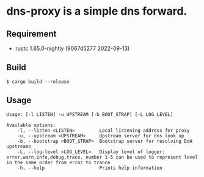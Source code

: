 # dns-proxy is a simple dns forward.

## Requirement

- rustc 1.65.0-nightly (9067d5277 2022-09-13)

## Build

```shell
$ cargo build --release
```

## Usage

```
Usage: [-l LISTEN] -u UPSTREAM [-b BOOT_STRAP] [-L LOG_LEVEL]

Available options:
    -l, --listen <LISTEN>         Local listening address for proxy
    -u, --upstream <UPSTREAM>     Upstream server for dns look up
    -b, --bootstrap <BOOT_STRAP>  Bootstrap server for resolving DoH upstreams
    -L, --log-level <LOG_LEVEL>   Display level of logger: error,warn,info,debug,trace. number 1-5 can be used to represent level in the same order from error to trance
    -h, --help                    Prints help information
```
